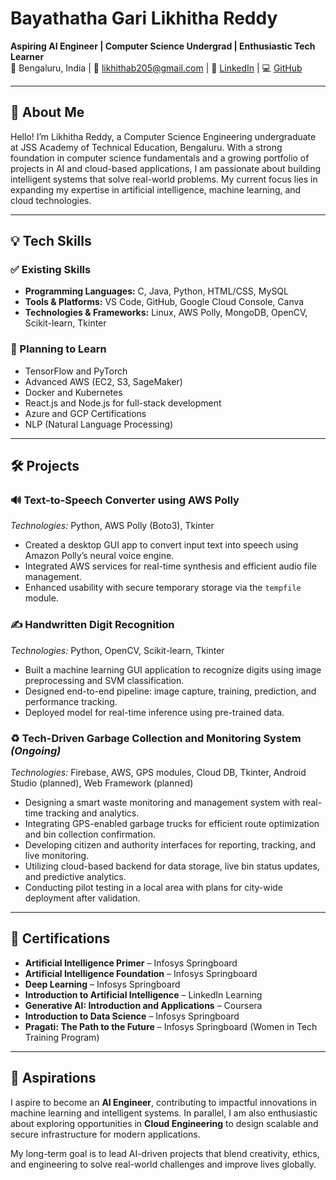 # Bayathatha Gari Likhitha Reddy

**Aspiring AI Engineer | Computer Science Undergrad | Enthusiastic Tech Learner**  
📍 Bengaluru, India | 📧 likhithab205@gmail.com | 🔗 [LinkedIn](https://linkedin.com/in/likhitha-reddy-b) | 💻 [GitHub](https://github.com/LikhithaReddy1805)

---

## 🧠 About Me

Hello! I’m Likhitha Reddy, a Computer Science Engineering undergraduate at JSS Academy of Technical Education, Bengaluru. With a strong foundation in computer science fundamentals and a growing portfolio of projects in AI and cloud-based applications, I am passionate about building intelligent systems that solve real-world problems. My current focus lies in expanding my expertise in artificial intelligence, machine learning, and cloud technologies.

---

## 💡 Tech Skills

### ✅ Existing Skills
- **Programming Languages:** C, Java, Python, HTML/CSS, MySQL  
- **Tools & Platforms:** VS Code, GitHub, Google Cloud Console, Canva  
- **Technologies & Frameworks:** Linux, AWS Polly, MongoDB, OpenCV, Scikit-learn, Tkinter

### 🚀 Planning to Learn
- TensorFlow and PyTorch  
- Advanced AWS (EC2, S3, SageMaker)  
- Docker and Kubernetes  
- React.js and Node.js for full-stack development  
- Azure and GCP Certifications  
- NLP (Natural Language Processing)

---

## 🛠️ Projects

### 🔊 Text-to-Speech Converter using AWS Polly  
*Technologies:* Python, AWS Polly (Boto3), Tkinter  
- Created a desktop GUI app to convert input text into speech using Amazon Polly’s neural voice engine.  
- Integrated AWS services for real-time synthesis and efficient audio file management.  
- Enhanced usability with secure temporary storage via the `tempfile` module.

### ✍️ Handwritten Digit Recognition  
*Technologies:* Python, OpenCV, Scikit-learn, Tkinter  
- Built a machine learning GUI application to recognize digits using image preprocessing and SVM classification.  
- Designed end-to-end pipeline: image capture, training, prediction, and performance tracking.  
- Deployed model for real-time inference using pre-trained data.

### ♻️ Tech-Driven Garbage Collection and Monitoring System *(Ongoing)*  
*Technologies:* Firebase, AWS, GPS modules, Cloud DB, Tkinter, Android Studio (planned), Web Framework (planned)  
- Designing a smart waste monitoring and management system with real-time tracking and analytics.  
- Integrating GPS-enabled garbage trucks for efficient route optimization and bin collection confirmation.  
- Developing citizen and authority interfaces for reporting, tracking, and live monitoring.  
- Utilizing cloud-based backend for data storage, live bin status updates, and predictive analytics.  
- Conducting pilot testing in a local area with plans for city-wide deployment after validation.

---

## 📜 Certifications

- **Artificial Intelligence Primer** – Infosys Springboard  
- **Artificial Intelligence Foundation** – Infosys Springboard  
- **Deep Learning** – Infosys Springboard  
- **Introduction to Artificial Intelligence** – LinkedIn Learning  
- **Generative AI: Introduction and Applications** – Coursera  
- **Introduction to Data Science** – Infosys Springboard  
- **Pragati: The Path to the Future** – Infosys Springboard (Women in Tech Training Program)

---

## 🎯 Aspirations

I aspire to become an **AI Engineer**, contributing to impactful innovations in machine learning and intelligent systems. In parallel, I am also enthusiastic about exploring opportunities in **Cloud Engineering** to design scalable and secure infrastructure for modern applications.

My long-term goal is to lead AI-driven projects that blend creativity, ethics, and engineering to solve real-world challenges and improve lives globally.
